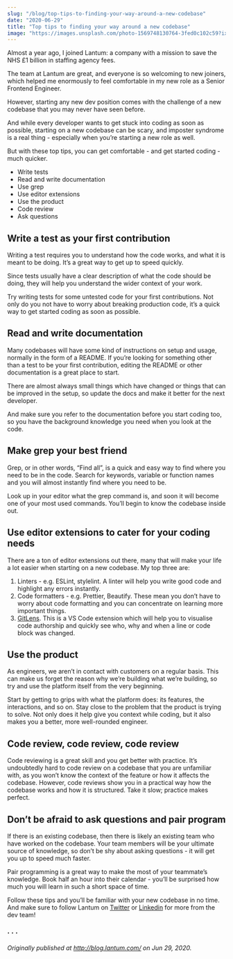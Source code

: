 ```yaml
---
slug: "/blog/top-tips-to-finding-your-way-around-a-new-codebase"
date: "2020-06-29"
title: "Top tips to finding your way around a new codebase"
image: "https://images.unsplash.com/photo-1569748130764-3fed0c102c59?ixid=MXwxMjA3fDB8MHxwaG90by1wYWdlfHx8fGVufDB8fHw%3D&ixlib=rb-1.2.1&auto=format&fit=crop&w=1650&q=80"
---
```


Almost a year ago, I joined Lantum: a company with a mission to save the NHS £1 billion in staffing agency fees.

The team at Lantum are great, and everyone is so welcoming to new joiners, which helped me enormously to feel comfortable in my new role as a Senior Frontend Engineer.

However, starting any new dev position comes with the challenge of a new codebase that you may never have seen before.

And while every developer wants to get stuck into coding as soon as possible, starting on a new codebase can be scary, and imposter syndrome is a real thing - especially when you’re starting a new role as well.

But with these top tips, you can get comfortable - and get started coding - much quicker.

- Write tests
- Read and write documentation
- Use grep
- Use editor extensions
- Use the product
- Code review
- Ask questions

## Write a test as your first contribution

Writing a test requires you to understand how the code works, and what it is meant to be doing. It’s a great way to get up to speed quickly.

Since tests usually have a clear description of what the code should be doing, they will help you understand the wider context of your work.

Try writing tests for some untested code for your first contributions. Not only do you not have to worry about breaking production code, it’s a quick way to get started coding as soon as possible.

## Read and write documentation

Many codebases will have some kind of instructions on setup and usage, normally in the form of a README. If you’re looking for something other than a test to be your first contribution, editing the README or other documentation is a great place to start.

There are almost always small things which have changed or things that can be improved in the setup, so update the docs and make it better for the next developer.

And make sure you refer to the documentation before you start coding too, so you have the background knowledge you need when you look at the code.

## Make grep your best friend

Grep, or in other words, “Find all”, is a quick and easy way to find where you need to be in the code. Search for keywords, variable or function names and you will almost instantly find where you need to be.

Look up in your editor what the grep command is, and soon it will become one of your most used commands. You’ll begin to know the codebase inside out.

## Use editor extensions to cater for your coding needs

There are a ton of editor extensions out there, many that will make your life a lot easier when starting on a new codebase. My top three are:

1. Linters - e.g. ESLint, stylelint. A linter will help you write good code and highlight any errors instantly.
2. Code formatters - e.g. Prettier, Beautify. These mean you don’t have to worry about code formatting and you can concentrate on learning more important things.
3. [GitLens](https://gitlens.amod.io/). This is a VS Code extension which will help you to visualise code authorship and quickly see who, why and when a line or code block was changed.

## Use the product

As engineers, we aren’t in contact with customers on a regular basis. This can make us forget the reason why we’re building what we’re building, so try and use the platform itself from the very beginning.

Start by getting to grips with what the platform does: its features, the interactions, and so on. Stay close to the problem that the product is trying to solve. Not only does it help give you context while coding, but it also makes you a better, more well-rounded engineer.

## Code review, code review, code review

Code reviewing is a great skill and you get better with practice. It’s undoubtedly hard to code review on a codebase that you are unfamiliar with, as you won’t know the context of the feature or how it affects the codebase. However, code reviews show you in a practical way how the codebase works and how it is structured. Take it slow; practice makes perfect.

## Don’t be afraid to ask questions and pair program

If there is an existing codebase, then there is likely an existing team who have worked on the codebase. Your team members will be your ultimate source of knowledge, so don’t be shy about asking questions - it will get you up to speed much faster.

Pair programming is a great way to make the most of your teammate’s knowledge. Book half an hour into their calendar - you’ll be surprised how much you will learn in such a short space of time.

Follow these tips and you’ll be familiar with your new codebase in no time. And make sure to follow Lantum on [Twitter](https://twitter.com/wearelantum) or [Linkedin](https://www.linkedin.com/company/lantum/mycompany/) for more from the dev team!

### · · ·

_Originally published at http://blog.lantum.com/ on Jun 29, 2020._
